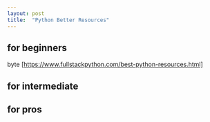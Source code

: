 ```yaml
---
layout: post
title:  "Python Better Resources"
---
```

## for beginners
byte
[https://www.fullstackpython.com/best-python-resources.html]
## for intermediate
## for pros
